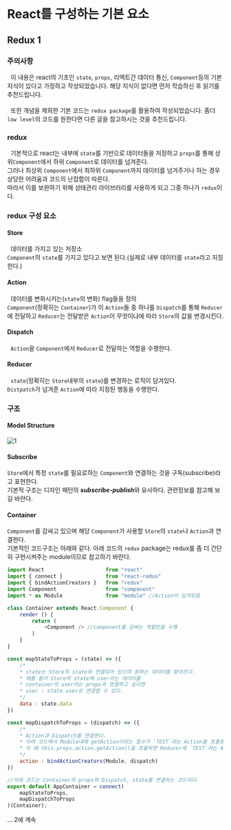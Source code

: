 # React를 구성하는 기본 요소

## Redux 1
### 주의사항
&nbsp;&nbsp;이 내용은 react의 기초인 `state`, `props`, 리엑트간 데이터 통신, `Component`등의 기본 지식이 있다고 가정하고 작성되었습니다. 해당 지식이 없다면 먼저 학습하신 후 읽기를 추천드립니다.<br><br>&nbsp;&nbsp;또한 개념을 제외한 기본 코드는 `redux package`를 활용하여 작성되었습니다. 좀더 `low level`의 코드를 원한다면 다른 글을 참고하시는 것을 추천드립니다.
### redux 
&nbsp;&nbsp;기본적으로 react는 내부에 `state`를 기반으로 데이터들을 저장하고 `props`를 통해 상위`Component`에서 하위 `Component`로 데이터를 넘겨준다.<br>그러나 최상위 `Component`에서 최하위 `Component`까지 데이터를 넘겨주거나 하는 경우 상당한 어려움과 코드의 난잡함이 따른다.<br>따라서 이를 보완하기 위해 상태관리 라이브러리를 사용하게 되고 그중 하나가 `redux`이다.

### redux 구성 요소
#### Store
&nbsp;&nbsp;데이터를 가지고 있는 저장소<br>`Component`의 `state`를 가지고 있다고  보면 된다.(실제로 내부 데이터를 `state`라고 지칭한다.)

#### Action
&nbsp;&nbsp;데이터를 변화시키는(`state`의 변화) flag들을 정의<br>`Component`(정확히는 `Container`)가 이 `Action`들 중 하나를 `Dispatch`를 통해 `Reducer`에 전달하고 `Reducer`는 전달받은 `Action`이 무엇이냐에 따라 `Store`의 값을 변경시킨다.

#### Dispatch
&nbsp;&nbsp;`Action`을 `Component`에서 `Reducer`로 전달하는 역할을 수행한다.<br>

#### Reducer
&nbsp;&nbsp;`state`(정확히는 `Store`내부의 `state`)를 변경하는 로직이 담겨있다.<br>`Distpatch`가 넘겨준 `Action`에 따라 지정된 행동을 수행한다.

### 구조
#### Model Structure
![1](https://user-images.githubusercontent.com/26323486/82865372-8b8ae080-9f61-11ea-8b84-57793f77ccd7.png "100%")
#### Subscribe
`Store`에서 특정 `state`를 필요로하는 `Component`와 연결하는 것을 구독(subscribe)라고 표현한다. <br>기본적 구조는 디자인 패턴의 <b><i>subscribe-publish</i></b>와 유사하다. 관련정보를 참고해 보길 바란다.
#### Container
`Component`를 감싸고 있으며 해당 `Component`가 사용할 `Store`의 `state`나 `Action`과 연결한다.<br>기본적인 코드구조는 아래와 같다. 아래 코드의 `redux` package는 redux를 좀 더 간단히 구현시켜주는 module이므로 참고하기 바란다.
```javascript
import React                    from "react"
import { connect }              from "react-redux" 
import { bindActionCreators }   from "redux" 
import Component                from "component"
import * as Module              from "module" //Action이 담겨있음

class Container extends React.Component {
    render () {
        return (
            <Component /> //component를 감싸는 역할만을 수행
        )
    }
}

const mapStateToProps = (state) => ({
    /*
    * state는 Store의 state와 연결되어 있으며 원하는 데이터를 받아온다.
    * 예를 들어 Store의 state에 user라는 데이터를
    * container의 user라는 props과 연결하고 싶다면
    * user : state.user로 연결할 수 있다.
    */
    data : state.data 
})

const mapDispatchToProps = (dispatch) => ({
    /*
    * Action과 Dispatch를 연결한다.
    * 아래 코드에서 Module내에 getAction이라는 함수가 `TEST`라는 Action을 호출한다고 해보자.
    * 이 때 this.props.action.getAction()을 호출하면 Reducer에 `TEST`라는 Action을 전달한다.
    */
    action : bindActionCreators(Module, dispatch)
})

//아래 코드는 Container의 props와 Dispatch, state를 연결하는 코드이다.
export default AppContainer = connect(
	mapStateToProps,
	mapDispatchToProps
)(Container);
```

... 2에 계속